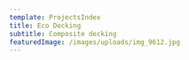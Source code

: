 ```yaml
---
template: ProjectsIndex
title: Eco Decking
subtitle: Composite decking
featuredImage: /images/uploads/img_9612.jpg
---
```


